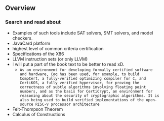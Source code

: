 ## Overview

### Search and read about

- Examples of such tools include SAT solvers, SMT solvers, and model checkers.
- JavaCard platform
- highest level of common criteria certification
- Specifications of the X86
- LLVM instruction sets (or only LLVM)
- I will put a part of the book text to be better to read xD.
    - ```As an environment for developing formally certified software and hardware, Coq has been used, for example, to build CompCert, a fully-verified optimizing compiler for C, and CertiKOS, a fully verified hypervisor, for proving the correctness of subtle algorithms involving floating point numbers, and as the basis for CertiCrypt, an environment for reasoning about the security of cryptographic algorithms. It is also being used to build verified implementations of the open-source RISC-V processor architecture```
- Feit-Thompson Theorem
- Calculus of Constructions